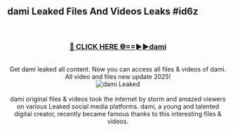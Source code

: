 ## dami Leaked Files And Videos Leaks #id6z
<br>
<div align="center">
<h3><a href="https://watchclip.my.id/dami" rel="nofollow">🔴 CLICK HERE 🌐==►►dami</a></h3>
<br>
Get dami leaked all content. Now you can access all files & videos of dami. All video and files new update 2025!
<br>
<a href="https://watchclip.my.id/dami" rel="nofollow" data-target="animated-image.originalLink"><img src="https://i.ibb.co.com/WyWwxjT/player-gif2.gif" alt="dami Leaked" style="max-width: 100%; display: inline-block;" data-target="animated-image.originalImage"></a>
<br><br>
dami original files & videos took the internet by storm and amazed viewers on various Leaked social media platforms. dami, a young and talented digital creator, recently became famous thanks to this interesting files & videos.
</div>
<br>